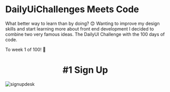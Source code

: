 # DailyUiChallenges Meets Code 
What better way to learn than by doing? 😊 Wanting to improve my design skills and start learning more about front end development I decided to combine two very famous ideas. The DailyUI Challenge with the 100 days of code. 

To week 1 of 100! 🚀

<h1 align="center">
     #1 Sign Up 
</h1>

![signupdesk](https://user-images.githubusercontent.com/72407001/165147640-8e074e59-db04-41ed-a0ac-f206734f23ec.png) 
